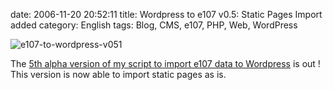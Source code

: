 date: 2006-11-20 20:52:11
title: Wordpress to e107 v0.5: Static Pages Import added
category: English
tags: Blog, CMS, e107, PHP, Web, WordPress

![e107-to-wordpress-v051](/static/uploads/2006/11/e107-to-wordpress-v051.png)

The [5th alpha version of my script to import e107 data to Wordpress](http://wordpress.org/extend/plugins/e107-importer/) is out ! This version is now able to import static pages as is.
